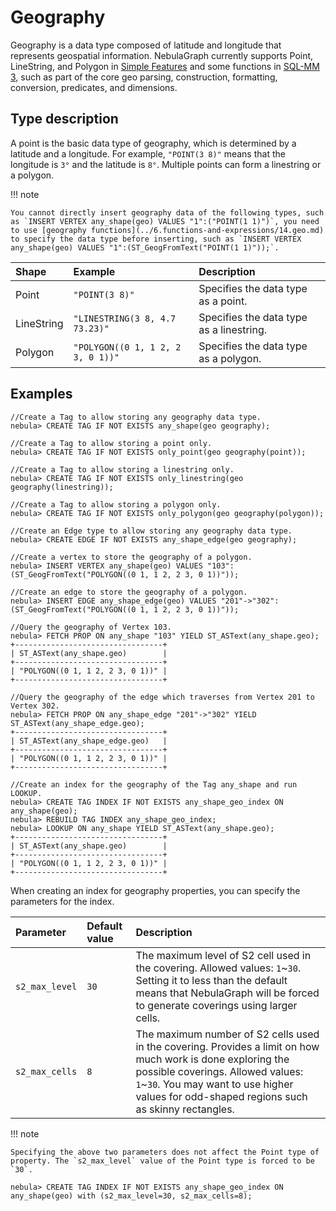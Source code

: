 # Geography

Geography is a data type composed of latitude and longitude that represents geospatial information. NebulaGraph currently supports Point, LineString, and Polygon in [Simple Features](https://en.wikipedia.org/wiki/Simple_Features) and some functions in [SQL-MM 3](https://www.techrepublic.com/index.php/resource-library/whitepapers/sql-mm-spatial-the-standard-to-manage-spatial-data-in-relational-database-systems/), such as part of the core geo parsing, construction, formatting, conversion, predicates, and dimensions.

## Type description

A point is the basic data type of geography, which is determined by a latitude and a longitude. For example, `"POINT(3 8)"` means that the longitude is `3°` and the latitude is `8°`. Multiple points can form a linestring or a polygon.

!!! note

    You cannot directly insert geography data of the following types, such as `INSERT VERTEX any_shape(geo) VALUES "1":("POINT(1 1)")`, you need to use [geography functions](../6.functions-and-expressions/14.geo.md) to specify the data type before inserting, such as `INSERT VERTEX any_shape(geo) VALUES "1":(ST_GeogFromText("POINT(1 1)"));`.

| Shape      | Example                           | Description                              |
| :--        | :--                               | :--                                      |
| Point      | `"POINT(3 8)"`                    | Specifies the data type as a point.      |
| LineString | `"LINESTRING(3 8, 4.7 73.23)"`    | Specifies the data type as a linestring. |
| Polygon    | `"POLYGON((0 1, 1 2, 2 3, 0 1))"` | Specifies the data type as a polygon.    |

<!--
## Index

When creating an index for the geography type data, you can specify the covering options of the [S2 Cell](https://s2geometry.io/devguide/s2cell_hierarchy).

```ngql
CREATE TAG INDEX <index_name> ON <tag_name>(<geo_prop_name>) s2_min_level = <int>, s2_max_level = <int>, s2_max_cells = <int>;
```
-->

## Examples

```ngql
//Create a Tag to allow storing any geography data type.
nebula> CREATE TAG IF NOT EXISTS any_shape(geo geography);

//Create a Tag to allow storing a point only.
nebula> CREATE TAG IF NOT EXISTS only_point(geo geography(point));

//Create a Tag to allow storing a linestring only.
nebula> CREATE TAG IF NOT EXISTS only_linestring(geo geography(linestring));

//Create a Tag to allow storing a polygon only.
nebula> CREATE TAG IF NOT EXISTS only_polygon(geo geography(polygon));

//Create an Edge type to allow storing any geography data type.
nebula> CREATE EDGE IF NOT EXISTS any_shape_edge(geo geography);

//Create a vertex to store the geography of a polygon.
nebula> INSERT VERTEX any_shape(geo) VALUES "103":(ST_GeogFromText("POLYGON((0 1, 1 2, 2 3, 0 1))"));

//Create an edge to store the geography of a polygon.
nebula> INSERT EDGE any_shape_edge(geo) VALUES "201"->"302":(ST_GeogFromText("POLYGON((0 1, 1 2, 2 3, 0 1))"));

//Query the geography of Vertex 103.
nebula> FETCH PROP ON any_shape "103" YIELD ST_ASText(any_shape.geo);
+---------------------------------+
| ST_ASText(any_shape.geo)        |
+---------------------------------+
| "POLYGON((0 1, 1 2, 2 3, 0 1))" |
+---------------------------------+

//Query the geography of the edge which traverses from Vertex 201 to Vertex 302.
nebula> FETCH PROP ON any_shape_edge "201"->"302" YIELD ST_ASText(any_shape_edge.geo);
+---------------------------------+
| ST_ASText(any_shape_edge.geo)   |
+---------------------------------+
| "POLYGON((0 1, 1 2, 2 3, 0 1))" |
+---------------------------------+

//Create an index for the geography of the Tag any_shape and run LOOKUP.
nebula> CREATE TAG INDEX IF NOT EXISTS any_shape_geo_index ON any_shape(geo);
nebula> REBUILD TAG INDEX any_shape_geo_index;
nebula> LOOKUP ON any_shape YIELD ST_ASText(any_shape.geo);
+---------------------------------+
| ST_ASText(any_shape.geo)        |
+---------------------------------+
| "POLYGON((0 1, 1 2, 2 3, 0 1))" |
+---------------------------------+
```

When creating an index for geography properties, you can specify the parameters for the index.

<!--https://www.cockroachlabs.com/docs/stable/spatial-indexes.html-->

|Parameter|Default value|Description|
|:---|:--|:---|
|`s2_max_level` |`30`| The maximum level of S2 cell used in the covering. Allowed values: `1`~`30`. Setting it to less than the default means that NebulaGraph will be forced to generate coverings using larger cells. |
|`s2_max_cells` |`8`| The maximum number of S2 cells used in the covering. Provides a limit on how much work is done exploring the possible coverings. Allowed values: `1`~`30`. You may want to use higher values for odd-shaped regions such as skinny rectangles. |

!!! note

    Specifying the above two parameters does not affect the Point type of property. The `s2_max_level` value of the Point type is forced to be `30`.

```ngql
nebula> CREATE TAG INDEX IF NOT EXISTS any_shape_geo_index ON any_shape(geo) with (s2_max_level=30, s2_max_cells=8);
```
